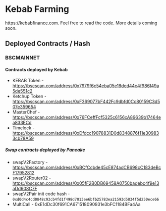 # Kebab Farming

https://kebabfinance.com. Feel free to read the code. More details coming soon.

## Deployed Contracts / Hash

### BSCMAINNET

#### Contracts deployed by Kebab
- KEBAB Token - https://bscscan.com/address/0x7979f6c54eba05e18ded44c4f986f49a5de551c2
- Ketchup Token - https://bscscan.com/address/0xF369077bF442Fc9dbfd0Cc80159C3d507e359654
- MasterChef - https://bscscan.com/address/0x76FCeffFcf5325c6156cA89639b17464ea833ECd
- Timelock - https://bscscan.com/address/0xDfdcc19078831D0d8348876f11e309833cb78A59

##### Swap contracts deployed by Pancake
- swapV2Factory - https://bscscan.com/address/0xBCfCcbde45cE874adCB698cC183deBcF17952812
- swapV2Router02 - https://bscscan.com/address/0x05fF2B0DB69458A0750badebc4f9e13aDd608C7F
- swapV2Pair init code hash - `0xd0d4c4cd0848c93cb4fd1f498d7013ee6bfb25783ea21593d5834f5d250ece66`
- MultiCall - 0xE1dDc30f691CA671518090931e3bFC1184BFa4Aa
